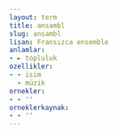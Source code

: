 ```yaml
---
layout: term
title: ansambl
slug: ansambl
lisan: Fransızca ensemble
anlamlar:
- ► topluluk
ozellikler:
- - isim
  - müzik
ornekler:
- - ''
orneklerkaynak:
- - ''
---
```

